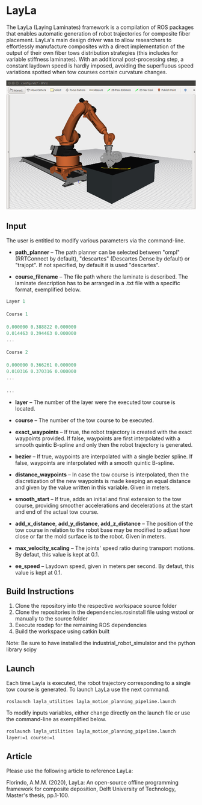 # LayLa

The LayLa (Laying Laminates) framework is a compilation of ROS packages that enables automatic generation of robot trajectories for composite fiber placement. LayLa's main design driver was to allow researchers to effortlessly manufacture composites with a direct implementation of the output of their own fiber tows distribution strategies (this includes for variable stiffness laminates). With an additional post-processing step, a constant laydown speed is hardly imposed, avoiding the superfluous speed variations spotted when tow courses contain curvature changes.

![layla_kuka_execution](layla_utilities/images/layla_kuka_execution.png)


## Input

The user is entitled to modify various parameters via the command-line.

* **path_planner** – The path planner can be selected between "ompl" (RRTConnect by default), "descartes" (Descartes Dense by default) or "trajopt". If not specified, by default it is used "descartes".

* **course_filename** – The file path where the laminate is described. The laminate description has to be arranged in a .txt file with a specific format, exemplified below.

```c++
Layer 1

Course 1

0.000000 0.388822 0.000000
0.014463 0.394463 0.000000
...

Course 2

0.000000 0.366261 0.000000
0.010316 0.370316 0.000000
...

...
``` 

* **layer** – The number of the layer were the executed tow course is located.

* **course** – The number of the tow course to be executed.

* **exact_waypoints** – If true, the robot trajectory is created with the exact waypoints provided. If false, waypoints are first interpolated with a smooth quintic B-spline and only then the robot trajectory is generated.

* **bezier** – If true, waypoints are interpolated with a single bezier spline. If false, waypoints are interpolated with a smooth quintic B-spline.

* **distance_waypoints** – In case the tow course is interpolated, then the discretization of the new waypoints is made keeping an equal distance and given by the value written in this variable. Given in meters.

* **smooth_start** –  If true, adds an initial and final extension to the tow course, providing smoother accelerations and decelerations at the start and end of the actual tow course.

* **add_x_distance**, **add_y_distance**, **add_z_distance** – The position of the tow course in relation to the robot base may be modified to adjust how close or far the mold surface is to the robot. Given in meters.

* **max_velocity_scaling** – The joints' speed ratio during transport motions. By defaut, this value is kept at 0.1. 

* **ee_speed** – Laydown speed, given in meters per second. By defaut, this value is kept at 0.1. 

## Build Instructions

1) Clone the repository into the respective workspace source folder
2) Clone the repositories in the dependencies.rosinstall file using wstool or manually to the source folder
4) Execute rosdep for the remaining ROS dependencies
5) Build the workspace using catkin built

Note: Be sure to have installed the industrial_robot_simulator and the python library scipy

## Launch

Each time Layla is executed, the robot trajectory corresponding to a single tow course is generated.
To launch LayLa use the next command.

```roslaunch layla_utilities layla_motion_planning_pipeline.launch```

To modify inputs variables, either change directly on the launch file or use the command-line as exemplified below. 

```roslaunch layla_utilities layla_motion_planning_pipeline.launch layer:=1 course:=1```

## Article

Please use the following article to reference LayLa: 

Florindo, A.M.M. (2020), LayLa: An open-source offline programming framework for composite deposition, Delft University of Technology, Master's thesis, pp.1-100.
